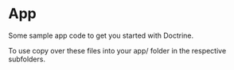 App
===

Some sample app code to get you started with Doctrine.

To use copy over these files into your app/ folder in the respective subfolders.
 